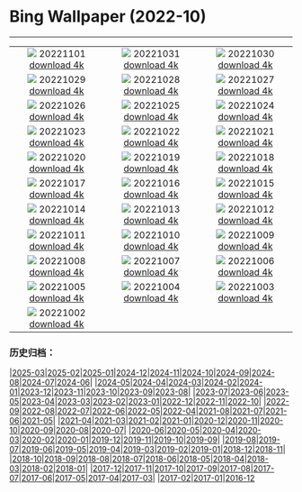 # Bing Wallpaper (2022-10)
**************
| | | |
| :----: | :----: | :----: |
| ![](https://www.bing.com/th?id=OHR.Calacas_IT-IT0389753487_1920x1080.jpg) 20221101 [download 4k](https://www.bing.com/th?id=OHR.Calacas_IT-IT0389753487_UHD.jpg) | ![](https://www.bing.com/th?id=OHR.WychwoodForest_IT-IT0337124415_1920x1080.jpg) 20221031 [download 4k](https://www.bing.com/th?id=OHR.WychwoodForest_IT-IT0337124415_UHD.jpg) | ![](https://www.bing.com/th?id=OHR.VeniceClock_IT-IT0264860156_1920x1080.jpg) 20221030 [download 4k](https://www.bing.com/th?id=OHR.VeniceClock_IT-IT0264860156_UHD.jpg) |
| ![](https://www.bing.com/th?id=OHR.SeaAngel_IT-IT8580642230_1920x1080.jpg) 20221029 [download 4k](https://www.bing.com/th?id=OHR.SeaAngel_IT-IT8580642230_UHD.jpg) | ![](https://www.bing.com/th?id=OHR.FrankensteinFriday_IT-IT8308300166_1920x1080.jpg) 20221028 [download 4k](https://www.bing.com/th?id=OHR.FrankensteinFriday_IT-IT8308300166_UHD.jpg) | ![](https://www.bing.com/th?id=OHR.BridgeofSighs_IT-IT8041393229_1920x1080.jpg) 20221027 [download 4k](https://www.bing.com/th?id=OHR.BridgeofSighs_IT-IT8041393229_UHD.jpg) |
| ![](https://www.bing.com/th?id=OHR.BrockenSpecter_IT-IT0039522504_1920x1080.jpg) 20221026 [download 4k](https://www.bing.com/th?id=OHR.BrockenSpecter_IT-IT0039522504_UHD.jpg) | ![](https://www.bing.com/th?id=OHR.OrcusMouth_IT-IT9590892729_1920x1080.jpg) 20221025 [download 4k](https://www.bing.com/th?id=OHR.OrcusMouth_IT-IT9590892729_UHD.jpg) | ![](https://www.bing.com/th?id=OHR.GuwahatiDiwali_IT-IT8533104529_1920x1080.jpg) 20221024 [download 4k](https://www.bing.com/th?id=OHR.GuwahatiDiwali_IT-IT8533104529_UHD.jpg) |
| ![](https://www.bing.com/th?id=OHR.KarstMountains_IT-IT9557058549_1920x1080.jpg) 20221023 [download 4k](https://www.bing.com/th?id=OHR.KarstMountains_IT-IT9557058549_UHD.jpg) | ![](https://www.bing.com/th?id=OHR.CanaleLeonardesco_IT-IT4107798098_1920x1080.jpg) 20221022 [download 4k](https://www.bing.com/th?id=OHR.CanaleLeonardesco_IT-IT4107798098_UHD.jpg) | ![](https://www.bing.com/th?id=OHR.GeorgiaCypress_IT-IT6973135331_1920x1080.jpg) 20221021 [download 4k](https://www.bing.com/th?id=OHR.GeorgiaCypress_IT-IT6973135331_UHD.jpg) |
| ![](https://www.bing.com/th?id=OHR.SlothDay_IT-IT3779909522_1920x1080.jpg) 20221020 [download 4k](https://www.bing.com/th?id=OHR.SlothDay_IT-IT3779909522_UHD.jpg) | ![](https://www.bing.com/th?id=OHR.WartburgCastle_IT-IT3301146090_1920x1080.jpg) 20221019 [download 4k](https://www.bing.com/th?id=OHR.WartburgCastle_IT-IT3301146090_UHD.jpg) | ![](https://www.bing.com/th?id=OHR.GB25Anni_IT-IT3270300903_1920x1080.jpg) 20221018 [download 4k](https://www.bing.com/th?id=OHR.GB25Anni_IT-IT3270300903_UHD.jpg) |
| ![](https://www.bing.com/th?id=OHR.SwedenOwl_IT-IT2837320620_1920x1080.jpg) 20221017 [download 4k](https://www.bing.com/th?id=OHR.SwedenOwl_IT-IT2837320620_UHD.jpg) | ![](https://www.bing.com/th?id=OHR.PrinceChristianSound_IT-IT2587667922_1920x1080.jpg) 20221016 [download 4k](https://www.bing.com/th?id=OHR.PrinceChristianSound_IT-IT2587667922_UHD.jpg) | ![](https://www.bing.com/th?id=OHR.NaqsheRustam_IT-IT1805838500_1920x1080.jpg) 20221015 [download 4k](https://www.bing.com/th?id=OHR.NaqsheRustam_IT-IT1805838500_UHD.jpg) |
| ![](https://www.bing.com/th?id=OHR.RioArazas_IT-IT1511444344_1920x1080.jpg) 20221014 [download 4k](https://www.bing.com/th?id=OHR.RioArazas_IT-IT1511444344_UHD.jpg) | ![](https://www.bing.com/th?id=OHR.AlaskaMoose_IT-IT1238572311_1920x1080.jpg) 20221013 [download 4k](https://www.bing.com/th?id=OHR.AlaskaMoose_IT-IT1238572311_UHD.jpg) | ![](https://www.bing.com/th?id=OHR.GenoaBoccadasse_IT-IT1060249163_1920x1080.jpg) 20221012 [download 4k](https://www.bing.com/th?id=OHR.GenoaBoccadasse_IT-IT1060249163_UHD.jpg) |
| ![](https://www.bing.com/th?id=OHR.TortulaMoss_IT-IT0827822740_1920x1080.jpg) 20221011 [download 4k](https://www.bing.com/th?id=OHR.TortulaMoss_IT-IT0827822740_UHD.jpg) | ![](https://www.bing.com/th?id=OHR.ValvestinoDam_IT-IT0500211965_1920x1080.jpg) 20221010 [download 4k](https://www.bing.com/th?id=OHR.ValvestinoDam_IT-IT0500211965_UHD.jpg) | ![](https://www.bing.com/th?id=OHR.ChukchiSea_IT-IT0040382770_1920x1080.jpg) 20221009 [download 4k](https://www.bing.com/th?id=OHR.ChukchiSea_IT-IT0040382770_UHD.jpg) |
| ![](https://www.bing.com/th?id=OHR.GlassOctopus_IT-IT9759210556_1920x1080.jpg) 20221008 [download 4k](https://www.bing.com/th?id=OHR.GlassOctopus_IT-IT9759210556_UHD.jpg) | ![](https://www.bing.com/th?id=OHR.OberbaumBridge_IT-IT9273740844_1920x1080.jpg) 20221007 [download 4k](https://www.bing.com/th?id=OHR.OberbaumBridge_IT-IT9273740844_UHD.jpg) | ![](https://www.bing.com/th?id=OHR.BayofBiscay_IT-IT9386655612_1920x1080.jpg) 20221006 [download 4k](https://www.bing.com/th?id=OHR.BayofBiscay_IT-IT9386655612_UHD.jpg) |
| ![](https://www.bing.com/th?id=OHR.FlamingoTeacher_IT-IT8845799900_1920x1080.jpg) 20221005 [download 4k](https://www.bing.com/th?id=OHR.FlamingoTeacher_IT-IT8845799900_UHD.jpg) | ![](https://www.bing.com/th?id=OHR.CosmicCliffs_IT-IT8495148358_1920x1080.jpg) 20221004 [download 4k](https://www.bing.com/th?id=OHR.CosmicCliffs_IT-IT8495148358_UHD.jpg) | ![](https://www.bing.com/th?id=OHR.Porthuis_IT-IT8209132623_1920x1080.jpg) 20221003 [download 4k](https://www.bing.com/th?id=OHR.Porthuis_IT-IT8209132623_UHD.jpg) |
| ![](https://www.bing.com/th?id=OHR.TriesteSailingboats_IT-IT7054680724_1920x1080.jpg) 20221002 [download 4k](https://www.bing.com/th?id=OHR.TriesteSailingboats_IT-IT7054680724_UHD.jpg) |  |  |

### 历史归档：

|[2025-03](bing/2025-03/2025-03.md)|[2025-02](bing/2025-02/2025-02.md)|[2025-01](bing/2025-01/2025-01.md)|[2024-12](bing/2024-12/2024-12.md)|[2024-11](bing/2024-11/2024-11.md)|[2024-10](bing/2024-10/2024-10.md)|[2024-09](bing/2024-09/2024-09.md)|[2024-08](bing/2024-08/2024-08.md)|[2024-07](bing/2024-07/2024-07.md)|[2024-06](bing/2024-06/2024-06.md)|
|[2024-05](bing/2024-05/2024-05.md)|[2024-04](bing/2024-04/2024-04.md)|[2024-03](bing/2024-03/2024-03.md)|[2024-02](bing/2024-02/2024-02.md)|[2024-01](bing/2024-01/2024-01.md)|[2023-12](bing/2023-12/2023-12.md)|[2023-11](bing/2023-11/2023-11.md)|[2023-10](bing/2023-10/2023-10.md)|[2023-09](bing/2023-09/2023-09.md)|[2023-08](bing/2023-08/2023-08.md)|
|[2023-07](bing/2023-07/2023-07.md)|[2023-06](bing/2023-06/2023-06.md)|[2023-05](bing/2023-05/2023-05.md)|[2023-04](bing/2023-04/2023-04.md)|[2023-03](bing/2023-03/2023-03.md)|[2023-02](bing/2023-02/2023-02.md)|[2023-01](bing/2023-01/2023-01.md)|[2022-12](bing/2022-12/2022-12.md)|[2022-11](bing/2022-11/2022-11.md)|[2022-10](bing/2022-10/2022-10.md)|
|[2022-09](bing/2022-09/2022-09.md)|[2022-08](bing/2022-08/2022-08.md)|[2022-07](bing/2022-07/2022-07.md)|[2022-06](bing/2022-06/2022-06.md)|[2022-05](bing/2022-05/2022-05.md)|[2022-04](bing/2022-04/2022-04.md)|[2021-08](bing/2021-08/2021-08.md)|[2021-07](bing/2021-07/2021-07.md)|[2021-06](bing/2021-06/2021-06.md)|[2021-05](bing/2021-05/2021-05.md)|
|[2021-04](bing/2021-04/2021-04.md)|[2021-03](bing/2021-03/2021-03.md)|[2021-02](bing/2021-02/2021-02.md)|[2021-01](bing/2021-01/2021-01.md)|[2020-12](bing/2020-12/2020-12.md)|[2020-11](bing/2020-11/2020-11.md)|[2020-10](bing/2020-10/2020-10.md)|[2020-09](bing/2020-09/2020-09.md)|[2020-08](bing/2020-08/2020-08.md)|[2020-07](bing/2020-07/2020-07.md)|
|[2020-06](bing/2020-06/2020-06.md)|[2020-05](bing/2020-05/2020-05.md)|[2020-04](bing/2020-04/2020-04.md)|[2020-03](bing/2020-03/2020-03.md)|[2020-02](bing/2020-02/2020-02.md)|[2020-01](bing/2020-01/2020-01.md)|[2019-12](bing/2019-12/2019-12.md)|[2019-11](bing/2019-11/2019-11.md)|[2019-10](bing/2019-10/2019-10.md)|[2019-09](bing/2019-09/2019-09.md)|
|[2019-08](bing/2019-08/2019-08.md)|[2019-07](bing/2019-07/2019-07.md)|[2019-06](bing/2019-06/2019-06.md)|[2019-05](bing/2019-05/2019-05.md)|[2019-04](bing/2019-04/2019-04.md)|[2019-03](bing/2019-03/2019-03.md)|[2019-02](bing/2019-02/2019-02.md)|[2019-01](bing/2019-01/2019-01.md)|[2018-12](bing/2018-12/2018-12.md)|[2018-11](bing/2018-11/2018-11.md)|
|[2018-10](bing/2018-10/2018-10.md)|[2018-09](bing/2018-09/2018-09.md)|[2018-08](bing/2018-08/2018-08.md)|[2018-07](bing/2018-07/2018-07.md)|[2018-06](bing/2018-06/2018-06.md)|[2018-05](bing/2018-05/2018-05.md)|[2018-04](bing/2018-04/2018-04.md)|[2018-03](bing/2018-03/2018-03.md)|[2018-02](bing/2018-02/2018-02.md)|[2018-01](bing/2018-01/2018-01.md)|
|[2017-12](bing/2017-12/2017-12.md)|[2017-11](bing/2017-11/2017-11.md)|[2017-10](bing/2017-10/2017-10.md)|[2017-09](bing/2017-09/2017-09.md)|[2017-08](bing/2017-08/2017-08.md)|[2017-07](bing/2017-07/2017-07.md)|[2017-06](bing/2017-06/2017-06.md)|[2017-05](bing/2017-05/2017-05.md)|[2017-04](bing/2017-04/2017-04.md)|[2017-03](bing/2017-03/2017-03.md)|
|[2017-02](bing/2017-02/2017-02.md)|[2017-01](bing/2017-01/2017-01.md)|[2016-12](bing/2016-12/2016-12.md)